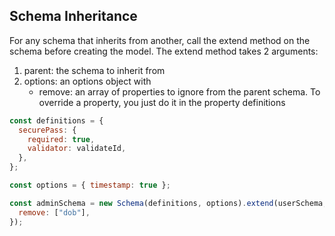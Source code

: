 ## Schema Inheritance

For any schema that inherits from another, call the extend method on the schema before creating the model. The extend method takes 2 arguments:

1. parent: the schema to inherit from
1. options: an options object with
   - remove: an array of properties to ignore from the parent schema. To override a property, you just do it in the property definitions

```javascript
const definitions = {
  securePass: {
    required: true,
    validator: validateId,
  },
};

const options = { timestamp: true };

const adminSchema = new Schema(definitions, options).extend(userSchema, {
  remove: ["dob"],
});
```

